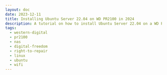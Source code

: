 ```yaml
---
layout: doc
date: 2023-12-11
title: Installing Ubuntu Server 22.04 on WD PR2100 in 2024
description: A tutorial on how to install Ubuntu Server 22.04 on a WD PR2100 in 2024 and how to get the hardware control working
tags:
  - western-digital
  - pr2100
  - nas
  - digital-freedom 
  - right-to-repair
  - linux
  - ubuntu
  - wifi
---
```


<Title/>

> Disclaimer: do this at your own risk, I'm not responsible for any damage to your device. Also, I'm not a linux expert, I just followed the guide and figured out how to get the hardware control working. Please do not do this with a machine that has important data on it.

## Prerequisite

You'll need:

- a fast, reliable usb storage device >= 16gb, f.x. a small cheap M.2 64GB SSD in a usb enclosure
- network cable connected to your PR2100
- a linux machine or ([intel?](https://github.com/aamkye/ubuntu_on_WD_PRx100#macos-native-m1-not-supported)-)mac 
- basic familiarity with linux and the terminal
- optional: noise cancelling headphones

## Basic setup

follow this guide: https://github.com/aamkye/ubuntu_on_WD_PRx100 only to the network configuration part, ignore "_Extras (meant to be run on NAS directly)_", see below

> Hint: Make sure to install OpenSSH Server when prompted by Ubuntu Installer

> Hint: Depending on how slow your storage device is, the installation may take 10 to 30 minutes

> Hint: The installer will not exit, it'll say "Install Complete!" at the top. When the security updates are finished, there'll be a message like "subiquity/late/run" in the log and no more new lines. Just close the VM window and reboot it without the CD-ROM, as described in the original guide.

## Networking Setup

**If you can get copy and paste to work on your instance, do that and paste the configuration and mac addresses to the file.** 

I couldn't get copy and paste to work, so I did this:

1. run `wget https://raw.githubusercontent.com/aamkye/ubuntu_on_WD_PRx100/master/readme.md`<C/>
2. run `nano readme.md`<C/>
3. keep pressing `ctrl+k` to remove lines before and after the netplan config, navigate using arrow keys
4. insert your mac addresses
5. hit `ctrl+o` `enter` `ctrl+x` to save your file and exit the editor
6. run `sudo readme.me /etc/netplan/01-network-config.yaml`<C/>

## First Boot

1. shut down VM, remove stick and insert into your PR2100
2. wait for ~2-5 minutes for the PR2100 to boot. The main LED should have a solid blue light when booting is complete, although you can try and connect to it before that.
3. acquire your PR2100's IP address on your network: use your routers network view or use a scanning app
4. ssh into the PR2100 using the credentials you set during the ubuntu server install

> Note: unless the next step is completed, the fan will spin at full speed AND the blue LED will blink forever

## Hardware Control

Since the instructions in the original tutorial are outdated, here's how to get the hardware control working

### Install `hddtemp` ([via](https://askubuntu.com/a/1403901/1724194))

```shell
sudo apt update
wget http://archive.ubuntu.com/ubuntu/pool/universe/h/hddtemp/hddtemp_0.3-beta15-53_amd64.deb
```
then:
```shell
sudo apt install ./hddtemp_0.3-beta15-53_amd64.deb
```

### Install `wdnas-hwtools` 

Create a root shell
```shell
sudo su
``` 
then
```shell
add-apt-repository universe
cd /opt
git clone https://github.com/WDCommunity/wdnas-hwtools
cd /opt/wdnas-hwtools
./install.sh
```
then hit `crtl+d` to exit root shell

Now, within a few seconds the fan should spin down to 30% of its max speed.

## Surviving Reboots

[There are 2 issues with the hardware control](https://github.com/WDCommunity/wdnas-hwtools/issues/12):

### Soft Reboots

Soft reboots will always fail because the actual fan speed is not detected and the
the unit is shut down because it thinks the fan is broken. There is no way to fix this.

> **Solution:** Don't soft reboot, always shut down and then power on again

### Power Cycles/Regular Boots

`wdhwd.service` will fail to initialize on boot, so the fan will spin at full speed until the service is restarted.
To fix this, do the following:

1. ssh into your PR2100
2. run `sudo crontab -e`<C/>
3. add the following line to the end of the file: `@reboot sleep 90 && systemctl restart wdhwd.service`<C/>
4. run `sudo systemctl restart wdhwd.service`<C/> immediately to avoid having to reboot

This will restart the service 90 seconds after boot.


<Comment />